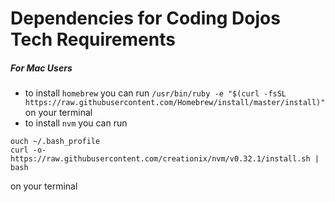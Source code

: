 # Dependencies for Coding Dojos Tech Requirements

##### For Mac Users
- to install `homebrew` you can run `/usr/bin/ruby -e "$(curl -fsSL https://raw.githubusercontent.com/Homebrew/install/master/install)"` on your terminal
- to install `nvm` you can run
```
ouch ~/.bash_profile
curl -o- https://raw.githubusercontent.com/creationix/nvm/v0.32.1/install.sh | bash
```
on your terminal

